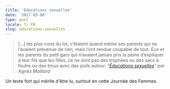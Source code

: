 ```yaml
---
title: 'Éducations sexuelles'
date: '2017-03-08'
type: post
locale: fr_FR
slug: educations-sexuelles
---
```


> [...] les plus cons du lot, c’étaient quand même ses parents qui ne l’avaient prévenue de rien, mais l’ont rendue coupable de tout. Eux et les parents du petit gars qui n’avaient jamais pris la peine d’expliquer à leur fils que les filles, ce ne sont pas des trophées ou des sacs à foutre ou des trous avec des poils autour.
> <cite>"[Éducations sexuelles](http://blog.monolecte.fr/post/2016/11/29/educations-sexuelles)" par Agnès Maillard</cite>

Un texte fort qui mérite d'être lu, surtout en cette Journée des Femmes.
